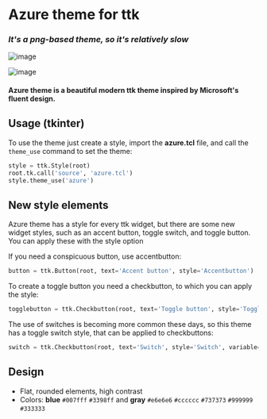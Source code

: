 # Azure theme for ttk

### *It's a png-based theme, so it's relatively slow*

![image](https://github.com/rdbende/Azure-ttk-theme/blob/main/azure/screenshot.png)

![image](https://github.com/rdbende/Azure-ttk-theme/blob/main/azure%20dark/screenshot.png)

#### Azure theme is a beautiful modern ttk theme inspired by Microsoft's fluent design.

## Usage (tkinter)
To use the theme just create a style, import the **azure.tcl** file, and call the `theme_use` command to set the theme:
```python
style = ttk.Style(root)
root.tk.call('source', 'azure.tcl')
style.theme_use('azure')
```

## New style elements
Azure theme has a style for every ttk widget, but there are some new widget styles, such as an accent button, toggle switch, and toggle button. You can apply these with the style option

If you need a conspicuous button, use accentbutton:
```python
button = ttk.Button(root, text='Accent button', style='Accentbutton')
```
To create a toggle button you need a checkbutton, to which you can apply the style:
```python
togglebutton = ttk.Checkbutton(root, text='Toggle button', style='Togglebutton', variable=var, onvalue=1)
```
The use of switches is becoming more common these days, so this theme has a toggle switch style, that can be applied to checkbuttons:
```python
switch = ttk.Checkbutton(root, text='Switch', style='Switch', variable=var, onvalue=1)
```

## Design
- Flat, rounded elements, high contrast
- Colors: **blue** `#007fff` `#3398ff` and **gray** `#e6e6e6` `#cccccc` `#737373` `#999999` `#333333`


